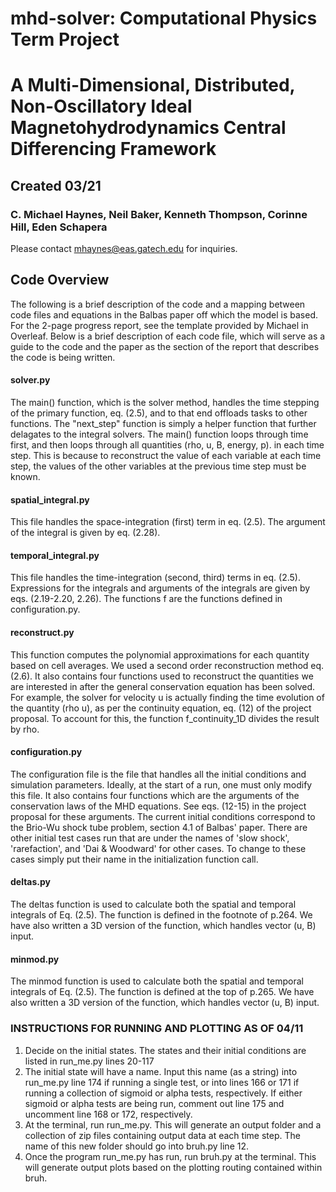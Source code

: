 # mhd-solver: Computational Physics Term Project
# A Multi-Dimensional, Distributed, Non-Oscillatory Ideal Magnetohydrodynamics Central Differencing Framework
## Created 03/21
### C. Michael Haynes, Neil Baker, Kenneth Thompson, Corinne Hill, Eden Schapera

Please contact mhaynes@eas.gatech.edu for inquiries.

## Code Overview
The following is a brief description of the code and a mapping between code files and equations in the Balbas paper off which the model is based. For the 2-page progress report, see the template provided by Michael in Overleaf. Below is a brief description of each code file, which will serve as a guide to the code and the paper as the section of the report that describes the code is being written.
#### solver.py
The main() function, which is the solver method, handles the time stepping of the primary function, eq. (2.5), and to that end offloads tasks to other functions. The "next_step" function is simply a helper function that further delagates to the integral solvers. The main() function loops through time first, and then loops through all quantities (rho, u, B, energy, p). in each time step. This is because to reconstruct the value of each variable at each time step, the values of the other variables at the previous time step must be known.
#### spatial_integral.py
This file handles the space-integration (first) term in eq. (2.5). The argument of the integral is given by eq. (2.28).
#### temporal_integral.py
This file handles the time-integration (second, third) terms in eq. (2.5). Expressions for the integrals and arguments of the integrals are given by eqs. (2.19-2.20, 2.26). The functions f are the functions defined in configuration.py.
#### reconstruct.py
This function computes the polynomial approximations for each quantity based on cell averages. We used a second order reconstruction method eq. (2.6). It also contains four functions used to reconstruct the quantities we are interested in after the general conservation equation has been solved. For example, the solver for velocity u is actually finding the time evolution of the quantity (rho u), as per the continuity equation, eq. (12) of the project proposal. To account for this, the function f_continuity_1D divides the result by rho.
#### configuration.py
The configuration file is the file that handles all the initial conditions and simulation parameters. Ideally, at the start of a run, one must only modify this file. It also contains four functions which are the arguments of the conservation laws of the MHD equations. See eqs. (12-15) in the project proposal for these arguments. The current initial conditions correspond to the Brio-Wu shock tube problem, section 4.1 of Balbas' paper.
There are other initial test cases run that are under the names of 'slow shock', 'rarefaction', and 'Dai & Woodward' for other cases. To change to these cases simply put their name in the initialization function call.
#### deltas.py
The deltas function is used to calculate both the spatial and temporal integrals of Eq. (2.5). The function is defined in the footnote of p.264. We have also written a 3D version of the function, which handles vector (u, B) input. 
#### minmod.py
The minmod function is used to calculate both the spatial and temporal integrals of Eq. (2.5). The function is defined at the top of p.265. We have also written a 3D version of the function, which handles vector (u, B) input. 

### INSTRUCTIONS FOR RUNNING AND PLOTTING AS OF 04/11 ###
1. Decide on the initial states. The states and their initial conditions are listed in run_me.py lines 20-117
2. The initial state will have a name. Input this name (as a string) into run_me.py line 174 if running a single test, or into lines 166 or 171 if running a collection of sigmoid or alpha tests, respectively. If either sigmoid or alpha tests are being run, comment out line 175 and uncomment line 168 or 172, respectively. 
3. At the terminal, run run_me.py. This will generate an output folder and a collection of zip files containing output data at each time step. The name of this new folder should go into bruh.py line 12.
4. Once the program run_me.py has run, run bruh.py at the terminal. This will generate output plots based on the plotting routing contained within bruh.

